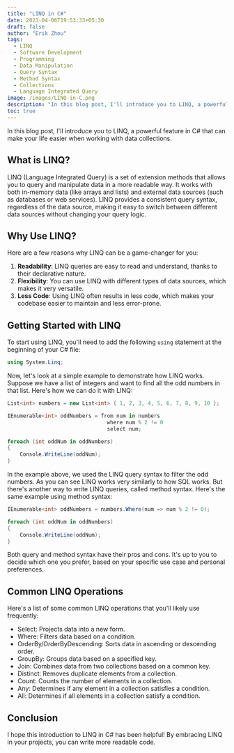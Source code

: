 ```yaml
---
title: "LINQ in C#"
date: 2023-04-06T19:53:33+05:30
draft: false
author: "Erik Zhou"
tags:
  - LINQ
  - Software Development
  - Programming
  - Data Manipulation
  - Query Syntax
  - Method Syntax
  - Collections
  - Language Integrated Query
image: /images/LINQ-in-C.png
description: "In this blog post, I'll introduce you to LINQ, a powerful feature in C# that can make your life easier when working with data collections."
toc: true
---
```


In this blog post, I'll introduce you to LINQ, a powerful feature in C# that can make your life easier when working with data collections.

## What is LINQ?

LINQ (Language Integrated Query) is a set of extension methods that allows you to query and manipulate data in a more readable way. It works with both in-memory data (like arrays and lists) and external data sources (such as databases or web services). LINQ provides a consistent query syntax, regardless of the data source, making it easy to switch between different data sources without changing your query logic.

## Why Use LINQ?

Here are a few reasons why LINQ can be a game-changer for you:

1. **Readability**: LINQ queries are easy to read and understand, thanks to their declarative nature.
2. **Flexibility**: You can use LINQ with different types of data sources, which makes it very versatile.
3. **Less Code**: Using LINQ often results in less code, which makes your codebase easier to maintain and less error-prone.

## Getting Started with LINQ

To start using LINQ, you'll need to add the following `using` statement at the beginning of your C# file:

```csharp
using System.Linq;
```

Now, let's look at a simple example to demonstrate how LINQ works. Suppose we have a list of integers and want to find all the odd numbers in that list. Here's how we can do it with LINQ:

```csharp
List<int> numbers = new List<int> { 1, 2, 3, 4, 5, 6, 7, 8, 9, 10 };

IEnumerable<int> oddNumbers = from num in numbers
                                where num % 2 != 0
                                select num;

foreach (int oddNum in oddNumbers)
{
    Console.WriteLine(oddNum);
}
```

In the example above, we used the LINQ query syntax to filter the odd numbers. As you can see LINQ works very similarly to how SQL works. But there's another way to write LINQ queries, called method syntax. Here's the same example using method syntax:

```csharp
IEnumerable<int> oddNumbers = numbers.Where(num => num % 2 != 0);

foreach (int oddNum in oddNumbers)
{
    Console.WriteLine(oddNum);
}
```

Both query and method syntax have their pros and cons. It's up to you to decide which one you prefer, based on your specific use case and personal preferences.

## Common LINQ Operations
Here's a list of some common LINQ operations that you'll likely use frequently:

- Select: Projects data into a new form.
- Where: Filters data based on a condition.
- OrderBy/OrderByDescending: Sorts data in ascending or descending order.
- GroupBy: Groups data based on a specified key.
- Join: Combines data from two collections based on a common key.
- Distinct: Removes duplicate elements from a collection.
- Count: Counts the number of elements in a collection.
- Any: Determines if any element in a collection satisfies a condition.
- All: Determines if all elements in a collection satisfy a condition.
## Conclusion
I hope this introduction to LINQ in C# has been helpful! By embracing LINQ in your projects, you can write more readable code.